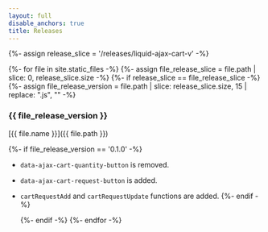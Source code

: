 ```yaml
---
layout: full
disable_anchors: true
title: Releases
---
```


{%- assign release_slice = '/releases/liquid-ajax-cart-v' -%}

{%- for file in site.static_files -%}
	{%- assign file_release_slice = file.path | slice: 0, release_slice.size -%}
	{%- if release_slice == file_release_slice -%}
		{%- assign file_release_version = file.path | slice: release_slice.size, 15 | replace: ".js", "" -%}
		
### {{ file_release_version }}
[{{ file.name }}]({{ file.path }})

{%- if file_release_version == '0.1.0' -%}
* `data-ajax-cart-quantity-button` is removed.
* `data-ajax-cart-request-button` is added.
* `cartRequestAdd` and `cartRequestUpdate` functions are added.
{%- endif -%}

	{%- endif -%}
{%- endfor -%}
